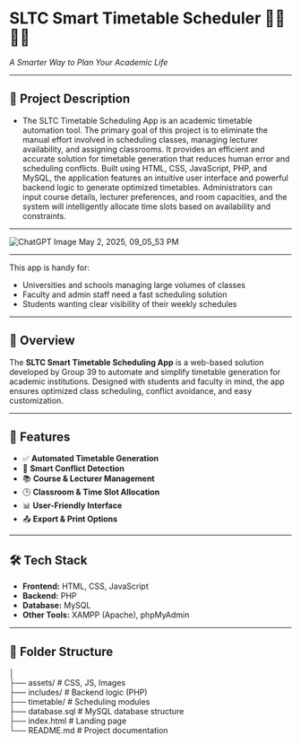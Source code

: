 # SLTC Smart Timetable Scheduler 📅📅📅📅
*A Smarter Way to Plan Your Academic Life*

---

## 📘 Project Description <br>
- The SLTC Timetable Scheduling App is an academic timetable automation tool. The primary goal of this project is to eliminate the manual effort involved in scheduling classes, managing lecturer availability, and assigning classrooms. It provides an efficient and accurate solution for timetable generation that reduces human error and scheduling conflicts.
Built using HTML, CSS, JavaScript, PHP, and MySQL, the application features an intuitive user interface and powerful backend logic to generate optimized timetables. Administrators can input course details, lecturer preferences, and room capacities, and the system will intelligently allocate time slots based on availability and constraints.
---
![ChatGPT Image May 2, 2025, 09_05_53 PM](https://github.com/user-attachments/assets/c418385f-7984-486f-a074-c90d3241d68b)

---
This app is handy for:
- Universities and schools managing large volumes of classes
- Faculty and admin staff need a fast scheduling solution
- Students wanting clear visibility of their weekly schedules


--- 
## 🚀 Overview
The **SLTC Smart Timetable Scheduling App** is a web-based solution developed by Group 39 to automate and simplify timetable generation for academic institutions. Designed with students and faculty in mind, the app ensures optimized class scheduling, conflict avoidance, and easy customization.

---

## 🎯 Features
- ✅ **Automated Timetable Generation**  
- 🧠 **Smart Conflict Detection**  
- 📚 **Course & Lecturer Management**  
- 🕒 **Classroom & Time Slot Allocation**  
- 📊 **User-Friendly Interface**  
- 📤 **Export & Print Options**  

---

## 🛠️ Tech Stack
- **Frontend:** HTML, CSS, JavaScript  
- **Backend:** PHP  
- **Database:** MySQL  
- **Other Tools:** XAMPP (Apache), phpMyAdmin

---

## 📁  Folder Structure
│ <br>
├── assets/ # CSS, JS, Images <br>
├── includes/ # Backend logic (PHP) <br>
├── timetable/ # Scheduling modules <br>
├── database.sql # MySQL database structure <br>
├── index.html # Landing page <br>
└── README.md # Project documentation <br>
